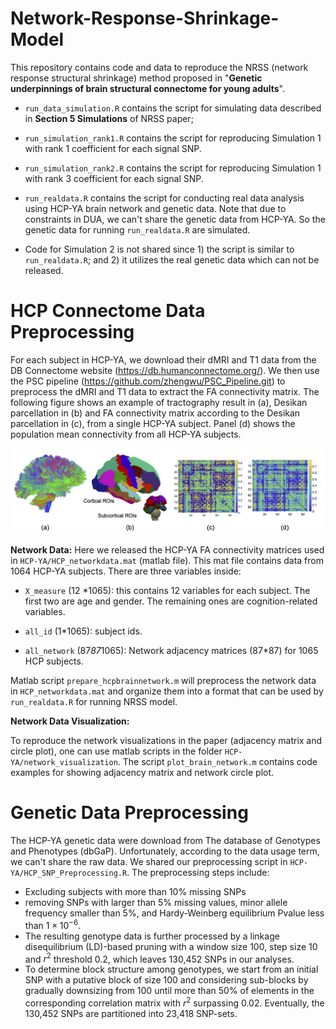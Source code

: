 # Network-Response-Shrinkage-Model

This repository contains code and data to reproduce the NRSS (network response structural shrinkage) method proposed in "**Genetic underpinnings of brain structural connectome for young adults**". 
 
 - `run_data_simulation.R` contains the script for simulating data described in **Section 5 Simulations** of NRSS paper;
 
 - `run_simulation_rank1.R` contains the script for reproducing Simulation 1 with rank 1 coefficient for each signal SNP. 
 
 - `run_simulation_rank2.R` contains the script for reproducing Simulation 1 with rank 3 coefficient for each signal SNP. 
 
 - `run_realdata.R` contains the script for conducting real data analysis using HCP-YA brain network and genetic data. Note that due to constraints in DUA, we can't share the genetic data from HCP-YA. So the genetic data for running `run_realdata.R` are simulated. 
 
 - Code for Simulation 2 is not shared since 1) the script is similar to `run_realdata.R`; and 2) it utilizes the real genetic data which can not be released. 
 

# HCP Connectome Data Preprocessing
For each subject in HCP-YA, we download their dMRI and T1 data from the DB Connectome website (https://db.humanconnectome.org/). We then use the PSC pipeline (https://github.com/zhengwu/PSC_Pipeline.git) to preprocess the dMRI and T1 data to extract the FA connectivity matrix. The following figure shows an example of tractography result in (a),  Desikan parcellation  in (b) and   FA connectivity matrix  according to the Desikan parcellation in (c), from a single HCP-YA subject. Panel (d) shows the population mean connectivity from all HCP-YA subjects.

![](figures/into_figure2.png)

**Network Data:** Here we released the HCP-YA FA connectivity matrices used in `HCP-YA/HCP_networkdata.mat` (matlab file). This mat file contains data from 1064 HCP-YA subjects. There are three variables inside:

- `X_measure` (12 *1065): this contains 12 variables for each subject. The first two are age and gender. The remaining ones are cognition-related variables. 

- `all_id` (1*1065): subject ids. 

- `all_network` (87*87*1065): Network adjacency matrices (87*87) for 1065 HCP subjects. 

Matlab script `prepare_hcpbrainnetwork.m` will preprocess the network data in `HCP_networkdata.mat` and organize them into a format that can be used by `run_realdata.R` for running NRSS model. 

**Network Data Visualization:** 

To reproduce the network visualizations in the paper (adjacency matrix and circle plot), one can use matlab scripts in the folder `HCP-YA/network_visualization`. The script `plot_brain_network.m` contains code examples for showing adjacency matrix and network circle plot. 


# Genetic Data Preprocessing
The HCP-YA genetic data were download from The database of Genotypes and Phenotypes (dbGaP). Unfortunately, according to the data usage term, we can't share the raw data. We shared our preprocessing script in `HCP-YA/HCP_SNP_Preprocessing.R`. The preprocessing steps include:

- Excluding subjects with more than $10\%$ missing SNPs
- removing SNPs with larger than $5\%$ missing values, minor allele frequency
smaller than $5\%$, and Hardy-Weinberg equilibrium Pvalue less than $1\times 10^{-6}$. 
- The resulting genotype data is further processed by a linkage disequilibrium (LD)-based pruning with a window size 100, step size 10 and $r^2$ threshold 0.2, which leaves 130,452 SNPs in our analyses. 
- To determine block structure among genotypes, we start from an initial SNP with a putative block of size 100 and considering sub-blocks by gradually downsizing from 100 until more than 50\% of elements in the corresponding correlation matrix with $r^2$ surpassing 0.02. Eventually, the 130,452 SNPs are partitioned into 23,418 SNP-sets.  
